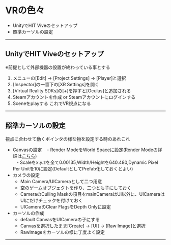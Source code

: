 # VRの色々
- UnityでHIT Viveのセットアップ
- 照準カーソルの設定

***
## UnityでHIT Viveのセットアップ
※前提として外部機器の設置が終わっている事とする
1. メニューの[Edit] → [Project Settings] → [Player]と選択
1. [Inspector]の一番下の[XR Settings]を開く
1. [Virtual Reality SDKs]の[+]を押すと[Oculus]と追加される
1. Steamアカウントを作成 or Steamアカウントにログインする  
1. Sceneをplayする
これでVR視点になる

***
## 照準カーソルの設定
視点に合わせて動くポインタの様な物を設定する時のあれこれ  
- Canvasの設定
    - Render ModeをWorld Spaceに設定(Render Modeの詳細は[こちら](http://tech.pjin.jp/blog/2017/03/02/unity_ugui_canvas_rendermode/ "TECH pjin 【Unity】uGUIのCanvasとRenderModeについて"))  
    - Scaleをx.y.zを全て0.00135,Width/Heightを640.480,Dynamic Pixel Per Unitを10に設定(DefaultとしてPrefab化しておくとよい)
- カメラの設定
    - Main Camera/UICameraとして二つ用意
    - 空のゲームオブジェクトを作り、二つとも子にしておく
    - CameraのCulling Maskの項目をmainCameraはUi以外に、UICameraはUIにだけチェックを付けておく
    - UICameraのClear FlagsをDepth Onlyに設定
- カーソルの作成
    - default CanvasをUICameraの子にする
    - Canvasを選択したまま[Create] → [UI] → [Raw Image]と選択
    - RawImageをカーソルの様に丁度よく設定
    
***

